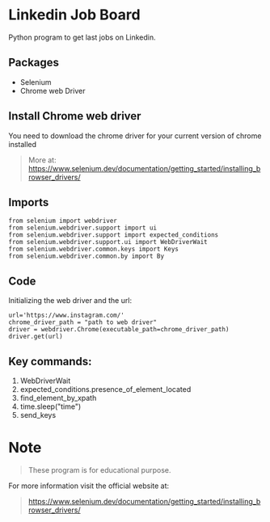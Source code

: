 # Linkedin Job Board

Python program to get last jobs on Linkedin.

## Packages
- Selenium
- Chrome web Driver

## Install Chrome web driver

You need to download the chrome driver for your current version of chrome installed 
>More at: https://www.selenium.dev/documentation/getting_started/installing_browser_drivers/
> 

## Imports 

    from selenium import webdriver
    from selenium.webdriver.support import ui
    from selenium.webdriver.support import expected_conditions
    from selenium.webdriver.support.ui import WebDriverWait
    from selenium.webdriver.common.keys import Keys
    from selenium.webdriver.common.by import By

## Code
Initializing the web driver and the url:

    url='https://www.instagram.com/'
    chrome_driver_path = "path to web driver"
    driver = webdriver.Chrome(executable_path=chrome_driver_path)
    driver.get(url)

## Key commands:

1. WebDriverWait
2. expected_conditions.presence_of_element_located
3. find_element_by_xpath
4. time.sleep("time")
5. send_keys
# Note 
>These program is for educational purpose.

For more information visit the official website at:
>https://www.selenium.dev/documentation/getting_started/installing_browser_drivers/